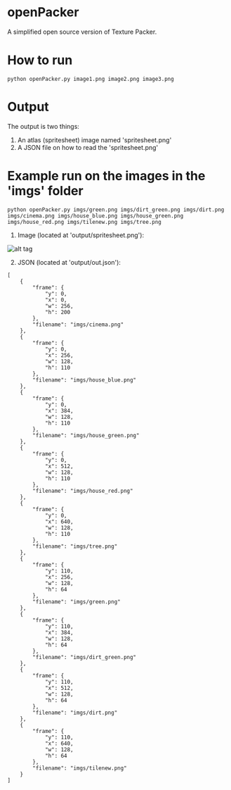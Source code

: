 # openPacker
A simplified open source version of Texture Packer.

# How to run
```
python openPacker.py image1.png image2.png image3.png
```

# Output
The output is two things:
1) An atlas (spritesheet) image named 'spritesheet.png'
2) A JSON file on how to read the 'spritesheet.png'


# Example run on the images in the 'imgs' folder
```
python openPacker.py imgs/green.png imgs/dirt_green.png imgs/dirt.png imgs/cinema.png imgs/house_blue.png imgs/house_green.png imgs/house_red.png imgs/tilenew.png imgs/tree.png
```

1) Image (located at 'output/spritesheet.png'):

![alt tag](https://github.com/skaparelos/openPacker/blob/master/output/spritesheet.png?raw=true)

2) JSON (located at 'output/out.json'):
```
[
    {
        "frame": {
            "y": 0, 
            "x": 0, 
            "w": 256, 
            "h": 200
        }, 
        "filename": "imgs/cinema.png"
    }, 
    {
        "frame": {
            "y": 0, 
            "x": 256, 
            "w": 128, 
            "h": 110
        }, 
        "filename": "imgs/house_blue.png"
    }, 
    {
        "frame": {
            "y": 0, 
            "x": 384, 
            "w": 128, 
            "h": 110
        }, 
        "filename": "imgs/house_green.png"
    }, 
    {
        "frame": {
            "y": 0, 
            "x": 512, 
            "w": 128, 
            "h": 110
        }, 
        "filename": "imgs/house_red.png"
    }, 
    {
        "frame": {
            "y": 0, 
            "x": 640, 
            "w": 128, 
            "h": 110
        }, 
        "filename": "imgs/tree.png"
    }, 
    {
        "frame": {
            "y": 110, 
            "x": 256, 
            "w": 128, 
            "h": 64
        }, 
        "filename": "imgs/green.png"
    }, 
    {
        "frame": {
            "y": 110, 
            "x": 384, 
            "w": 128, 
            "h": 64
        }, 
        "filename": "imgs/dirt_green.png"
    }, 
    {
        "frame": {
            "y": 110, 
            "x": 512, 
            "w": 128, 
            "h": 64
        }, 
        "filename": "imgs/dirt.png"
    }, 
    {
        "frame": {
            "y": 110, 
            "x": 640, 
            "w": 128, 
            "h": 64
        }, 
        "filename": "imgs/tilenew.png"
    }
]
```
